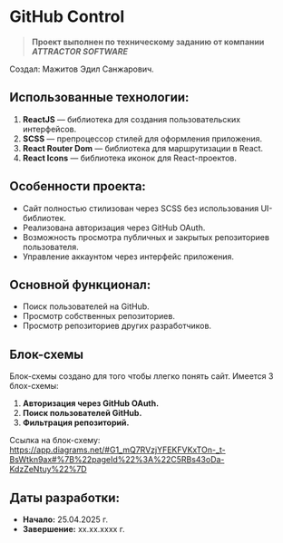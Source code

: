# **GitHub Control**

> **Проект выполнен по техническому заданию от компании _ATTRACTOR SOFTWARE_**

Создал: Мажитов Эдил Санжарович.

##  Использованные технологии:
1. **ReactJS** — библиотека для создания пользовательских интерфейсов.
2. **SCSS** — препроцессор стилей для оформления приложения.
3. **React Router Dom** — библиотека для маршрутизации в React.
4. **React Icons** — библиотека иконок для React-проектов.

##  Особенности проекта:
- Сайт полностью стилизован через SCSS без использования UI-библиотек.
- Реализована авторизация через GitHub OAuth.
- Возможность просмотра публичных и закрытых репозиториев пользователя.
- Управление аккаунтом через интерфейс приложения.

##  Основной функционал:
- Поиск пользователей на GitHub.
- Просмотр собственных репозиториев.
- Просмотр репозиториев других разработчиков.

## Блок-схемы
 Блок-схемы создано для того чтобы ллегко понять сайт.
Имеется 3 блох-схемы:
1. **Авторизация через GitHub OAuth.**
2. **Поиск пользователей GitHub.**
3. **Фильтрация репозиторий.**

Ссылка на блок-схему: https://app.diagrams.net/#G1_mQ7RVzjYFEKFVKxTOn-_t-BsWtkn9ax#%7B%22pageId%22%3A%22C5RBs43oDa-KdzZeNtuy%22%7D

##  Даты разработки:
- **Начало:** 25.04.2025 г.
- **Завершение:** xx.xx.xxxx г.
